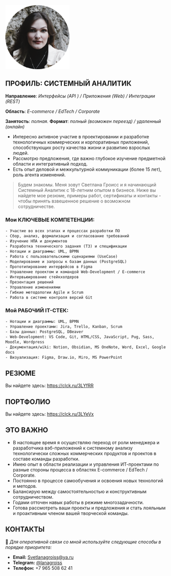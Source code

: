<p align="left">
 <img width="200px" src="SvetlanaGroissSA2.png" alt="avatar"/>
</p>

## ПРОФИЛЬ: СИСТЕМНЫЙ АНАЛИТИК 
**Направление**: _Интерфейсы (API ) / Приложения (Web) / Интеграции (REST)_

**Область**: _E-commerce / EdTech / Corporate_

**Занятость**: _полная._ **Формат**: _полный (возможен переезд) / удаленный (онлайн)_
-	Интересно активное участие в проектировании и разработке технологичных коммерческих и корпоративных приложений, способствующих росту качества жизни и развитию взрослых людей. 
-	Рассмотрю предложения, где важно глубокое изучение предметной области и интегративный подход.
-	Есть опыт деловой и межкультурной коммуникации (более 15 лет), роль агента изменений. 

>Будем знакомы. Меня зовут Светлана Гроисс и я начинающий Системный Аналитик с 18-летним опытом в бизнесе. 
Ниже вы найдете мое резюме, примеры работ, сертификаты и контакты - чтобы принять взвешенное решение о возможном сотрудничестве.  

### Мои КЛЮЧЕВЫЕ КОМПЕТЕНЦИИ:
    - Участие во всех этапах и процессах разработки ПО
    - Сбор, анализ, формализация и согласование требований
    - Изучение НПА и документов
    - Разработка технического задания (ТЗ) и спецификации
    - Нотации и диаграммы: UML, BPMN
    - Работа с пользовательскими сценариями (UseCase)
    - Моделирование и запросы к базам данных (PostgreSQL)
    - Прототипирование интерфейсов в Figma
    - Управление проектом и командой Web-Development / E-commerce
    - Интервьюирование стейкхолдеров
    - Презентация решений
    - Управление изменениями
    - Гибкие методологии Agile и Scrum
    - Работа в системе контроля версий Git

### Мой РАБОЧИЙ IT-СТЕК:
    - Нотации и диаграммы: UML, BPMN
    - Управление проектами: Jira, Trello, Kanban, Scrum
    - Базы данных: PostgreSQL, DBeaver
    - Web-Development: VS Code, Git, HTML/CSS, JavaScript, Pug, Sass, Moodle, Wordpress
    - Документация/wiki: Notion, Obsidian, MS OneNote, Word, Excel, Google docs
    - Визуализация: Figma, Draw.io, Miro, MS PowerPoint


## РЕЗЮМЕ
Вы найдете здесь: <https://clck.ru/3LYfRR>

## ПОРТФОЛИО
Вы найдете здесь: <https://clck.ru/3LYeVx>

## ЭТО ВАЖНО
- В настоящее время я осуществляю переход от роли менеджера и разработчика вэб-приложений к системному анализу технологически сложных коммерческих продуктов и проектов в составе команды разработки.
- Имею опыт в области реализации и управления ИТ-проектами по разные стороны процесса в областях E-commerce / EdTech / Corporate.
- Постоянно в процессе самообучения и освоения новых технологий и методов.
- Балансирую между самостоятельностью и конструктивным сотрудничеством.
- Годами отточен навык работы в режиме многозадачности.
- Готова рассмотреть ваши проекты и предложения и стать лояльным и проактивным членом вашей творческой команды.

## КОНТАКТЫ
🧿 *Для оперативной связи со мной используйте следующие способы в порядке приоритета:* 
- **Email:** [Svetlanagroiss@ya.ru](mailto:Svetlanagroiss@ya.ru)
- **Telegram:** [@lanagroiss](https://t.me/lanagroiss)
- **Телефон:** +7 965 508 62 41
